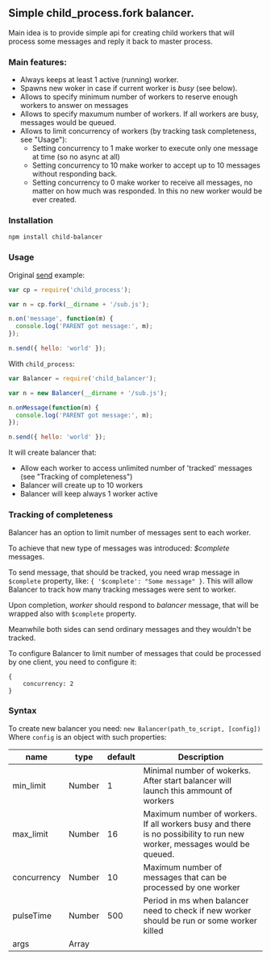 ## Simple child_process.fork balancer.

Main idea is to provide simple api for creating child workers that will process some
messages and reply it back to master process.

### Main features:
* Always keeps at least 1 active (running) worker.
* Spawns new woker in case if current worker is *busy* (see below).
* Allows to specify minimum number of workers to reserve enough workers to answer on messages
* Allows to specify maxumum number of workers. If all workers are busy, messages would be queued.
* Allows to limit concurrency of workers (by tracking task completeness, see "Usage"):
  * Setting concurrency to 1 make worker to execute only one message at time (so no async at all)
  * Setting concurrency to 10 make worker to accept up to 10 messages without responding back.
  * Setting concurrency to 0 make worker to receive all messages, no matter on how much was responded. In this
no new worker would be ever created.


### Installation

`npm install child-balancer`

### Usage
Original [send](http://nodejs.org/api/child_process.html#child_process_child_send_message_sendhandle) example:
```javascript
var cp = require('child_process');

var n = cp.fork(__dirname + '/sub.js');

n.on('message', function(m) {
  console.log('PARENT got message:', m);
});

n.send({ hello: 'world' });
```

With `child_process`:
```javascript
var Balancer = require('child_balancer');

var n = new Balancer(__dirname + '/sub.js');

n.onMessage(function(m) {
  console.log('PARENT got message:', m);
});

n.send({ hello: 'world' });
```

It will create balancer that:
* Allow each worker to access unlimited number of 'tracked' messages (see "Tracking of completeness")
* Balancer will create up to 10 workers
* Balancer will keep always 1 worker active

### Tracking of completeness

Balancer has an option to limit number of messages sent to each worker.

To achieve that new type of messages was introduced: _$complete_ messages.

To send message, that should be tracked, you need wrap message in `$complete` property, like: `{ '$complete': "Some message" }`. This
will allow Balancer to track how many tracking messages were sent to worker.

Upon completion, _worker_ should respond to _balancer_ message, that will be wrapped also with `$complete` property.

Meanwhile both sides can send ordinary messages and they wouldn't be tracked.

To configure Balancer to limit number of messages that could be processed by one client, you need to configure it:
```
{
    concurrency: 2
}
```

### Syntax

To create new balancer you need: `new Balancer(path_to_script, [config])`
Where `config` is an object with such properties: 

name | type | default | Description
--- | --- | --- | --- |
min_limit | Number | 1 | Minimal number of wokerks. After start balancer will launch this ammount of workers
max_limit | Number | 16 | Maximum number of workers. If all workers busy and there is no possibility to run new worker, messages would be queued.
concurrency | Number | 10 | Maximum number of messages that can be processed by one worker
pulseTime | Number | 500 | Period in ms when balancer need to check if new worker should be run or some worker killed
args | Array<Script> | [] | Arguments that should be passed to worker

#### balancer.send(message)

Balancer will try to find free worker to send message. IF all workers are busy, then message would be queued. Next
"tick" balancer will try to create new worker and send message to it.

#### balancer.onMessage(handler)

Attach handler that would be called when worker send message back.

#### balancer.disconnect()

To stop balancer and disconnect all workers.

## To do:

* Tests
